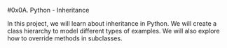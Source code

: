 #0x0A. Python - Inheritance

In this project, we will learn about inheritance in Python.
We will create a class hierarchy to model different types
of examples. We will also explore how to override methods
in subclasses.
